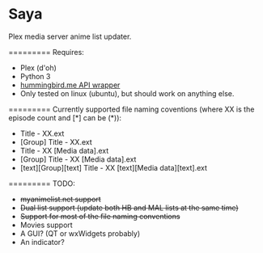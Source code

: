 Saya
=========

Plex media server anime list updater.

=========
Requires:
- Plex (d'oh)
- Python 3
- [hummingbird.me API wrapper](https://pypi.python.org/pypi/Hummingbird/)
- Only tested on linux (ubuntu), but should work on anything else.

=========
Currently supported file naming coventions (where XX is the episode count and [\*] can be (\*)):
- Title - XX.ext
- [Group] Title - XX.ext
- Title - XX [Media data].ext
- [Group] Title - XX [Media data].ext
- [text][Group][text] Title - XX [text][Media data][text].ext

=========
TODO:
- ~~myanimelist.net support~~
- ~~Dual list support (update both HB and MAL lists at the same time)~~
- ~~Support for most of the file naming conventions~~
- Movies support
- A GUI? (QT or wxWidgets probably)
- An indicator?
